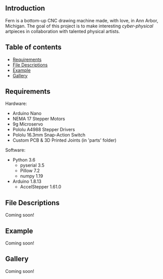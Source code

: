 ## Introduction
Fern is a bottom-up CNC drawing machine made, with love, in Ann Arbor, Michigan. 
The goal of this project is to make interesting *cyber-physical* artpieces in collaboration with talented physical artists.

## Table of contents
- [Requirements](#requirements)
- [File Descriptions](#file-descriptions)
- [Example](#examples)
- [Gallery](#gallery)

## Requirements

Hardware:

- Arduino Nano
- NEMA 17 Stepper Motors
- 9g Microservo
- Pololu A4988 Stepper Drivers
- Pololu 16.3mm Snap-Action Switch
- Custom PCB & 3D Printed Joints (in 'parts' folder)

Software:

- Python 3.6
	- pyserial 3.5
	- Pillow 7.2
	- numpy 1.19
- Arduino 1.8.13
	- AccelStepper 1.61.0

## File Descriptions
Coming soon!

## Example
Coming soon!

## Gallery
Coming soon!
	
  
